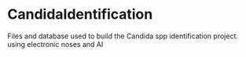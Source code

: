 # CandidaIdentification
Files and database used to build the Candida spp identification project. using electronic noses and AI
